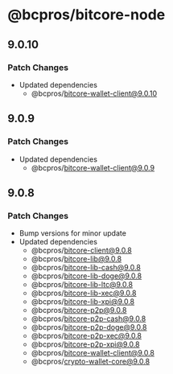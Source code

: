 # @bcpros/bitcore-node

## 9.0.10

### Patch Changes

- Updated dependencies
  - @bcpros/bitcore-wallet-client@9.0.10

## 9.0.9

### Patch Changes

- Updated dependencies
  - @bcpros/bitcore-wallet-client@9.0.9

## 9.0.8

### Patch Changes

- Bump versions for minor update
- Updated dependencies
  - @bcpros/bitcore-client@9.0.8
  - @bcpros/bitcore-lib@9.0.8
  - @bcpros/bitcore-lib-cash@9.0.8
  - @bcpros/bitcore-lib-doge@9.0.8
  - @bcpros/bitcore-lib-ltc@9.0.8
  - @bcpros/bitcore-lib-xec@9.0.8
  - @bcpros/bitcore-lib-xpi@9.0.8
  - @bcpros/bitcore-p2p@9.0.8
  - @bcpros/bitcore-p2p-cash@9.0.8
  - @bcpros/bitcore-p2p-doge@9.0.8
  - @bcpros/bitcore-p2p-xec@9.0.8
  - @bcpros/bitcore-p2p-xpi@9.0.8
  - @bcpros/bitcore-wallet-client@9.0.8
  - @bcpros/crypto-wallet-core@9.0.8
